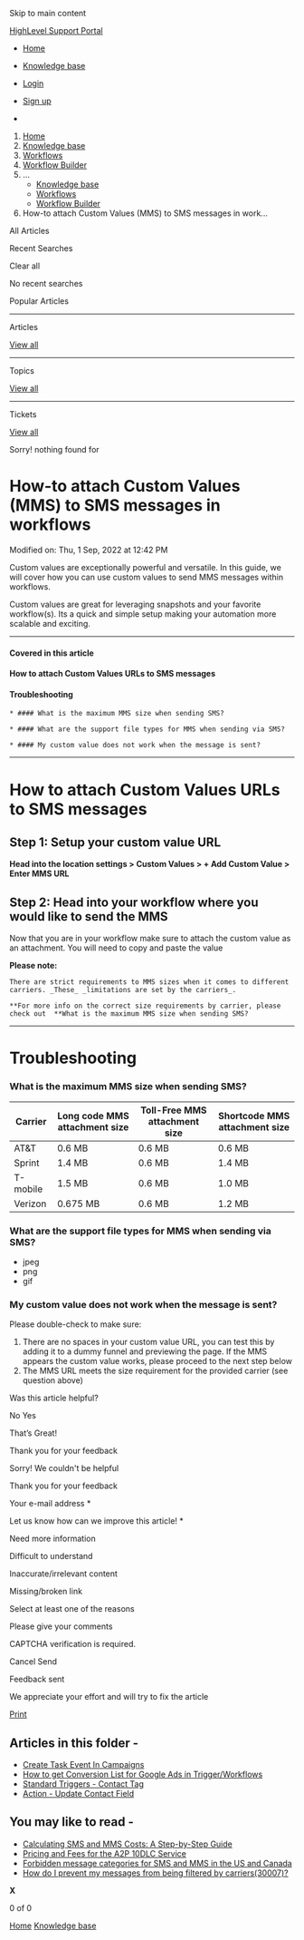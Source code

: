 Skip to main content

[ HighLevel Support Portal ](https://help.gohighlevel.com)

  * [ Home ](/support/home)
  * [ Knowledge base ](/support/solutions)

  * [Login](/support/login)
  * [Sign up](/support/signup)
  * 

  1. [Home](/support/home)
  2. [Knowledge base](/support/solutions)
  3. [Workflows](/support/solutions/48000455132)
  4. [Workflow Builder](/support/solutions/folders/48000678544)
  5. ... 
     * [Knowledge base](/support/solutions)
     * [Workflows](/support/solutions/48000455132)
     * [Workflow Builder](/support/solutions/folders/48000678544)
  6. How-to attach Custom Values (MMS) to SMS messages in work...

All  Articles 

Recent Searches

Clear all

No recent searches

Popular Articles

* * *

Articles

[View all](/support/search/solutions)

* * *

Topics

[View all](/support/search/topics)

* * *

Tickets

[View all](/support/search/tickets)

Sorry! nothing found for   

# How-to attach Custom Values (MMS) to SMS messages in workflows

Modified on: Thu, 1 Sep, 2022 at 12:42 PM

Custom values are exceptionally powerful and versatile. In this guide, we will cover how you can use custom values to send MMS messages within workflows. 

Custom values are great for leveraging snapshots and your favorite workflow(s). Its a quick and simple setup making your automation more scalable and exciting. 

* * *

#### **Covered in this article**

#### **How to attach Custom Values URLs to SMS messages**

#### **Troubleshooting**

    * #### What is the maximum MMS size when sending SMS?

    * #### What are the support file types for MMS when sending via SMS?

    * #### My custom value does not work when the message is sent?  

* * *

# **How to attach Custom Values URLs to SMS messages**

## **Step 1:**   Setup your custom value URL 

**Head into the location settings > Custom Values > \+ Add Custom Value > Enter MMS URL**

##   

## **Step 2:** Head into your workflow where you would like to send the MMS

Now that you are in your workflow make sure to attach the custom value as an attachment. You will need to copy and paste the value

**Please note:**

    There are strict requirements to MMS sizes when it comes to different carriers. _These_ _limitations are set by the carriers_.
    
    **For more info on the correct size requirements by carrier, please check out  **What is the maximum MMS size when sending SMS?

* * *

# **Troubleshooting**

### **What is the maximum MMS size when sending SMS?**

**Carrier**| **Long code MMS attachment size**| **Toll-Free MMS attachment size**| **Shortcode MMS attachment size**  
---|---|---|---  
AT&T| 0.6 MB| 0.6 MB| 0.6 MB  
Sprint| 1.4 MB| 0.6 MB| 1.4 MB  
T-mobile| 1.5 MB| 0.6 MB| 1.0 MB  
Verizon| 0.675 MB| 0.6 MB| 1.2 MB  

### **What are the support file types for MMS when sending via SMS?**

  * jpeg
  * png
  * gif

###   

### **My custom value does not work when the message is sent?**

Please double-check to make sure:

  1. There are no spaces in your custom value URL, you can test this by adding it to a dummy funnel and previewing the page. If the MMS appears the custom value works, please proceed to the next step below
  2. The MMS URL meets the size requirement for the provided carrier (see question above)

Was this article helpful?

No  Yes 

That’s Great!

Thank you for your feedback

Sorry! We couldn't be helpful

Thank you for your feedback

Your e-mail address *

Let us know how can we improve this article! *

Need more information 

Difficult to understand 

Inaccurate/irrelevant content 

Missing/broken link 

Select at least one of the reasons 

Please give your comments 

CAPTCHA verification is required. 

Cancel  Send 

Feedback sent

We appreciate your effort and will try to fix the article

[Print](javascript:print\(\))

## Articles in this folder -

  * [Create Task Event In Campaigns](/support/solutions/articles/48001147413-create-task-event-in-campaigns)
  * [How to get Conversion List for Google Ads in Trigger/Workflows](/support/solutions/articles/48001203453-how-to-get-conversion-list-for-google-ads-in-trigger-workflows)
  * [Standard Triggers - Contact Tag](/support/solutions/articles/48001213546-standard-triggers-contact-tag)
  * [Action - Update Contact Field](/support/solutions/articles/48001214441-action-update-contact-field)

## You may like to read -

  * [Calculating SMS and MMS Costs: A Step-by-Step Guide](/support/solutions/articles/155000001626-calculating-sms-and-mms-costs-a-step-by-step-guide)
  * [Pricing and Fees for the A2P 10DLC Service](/support/solutions/articles/155000000234-pricing-and-fees-for-the-a2p-10dlc-service)
  * [Forbidden message categories for SMS and MMS in the US and Canada](/support/solutions/articles/48001219617-forbidden-message-categories-for-sms-and-mms-in-the-us-and-canada)
  * [How do I prevent my messages from being filtered by carriers(30007)?](/support/solutions/articles/48001237726-how-do-i-prevent-my-messages-from-being-filtered-by-carriers-30007-)

**X**

0 of 0 []()

[Home](/support/home) [Knowledge base](/support/solutions)
